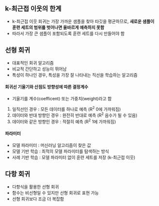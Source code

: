 ## k-최근접 이웃의 한계
- k-최근접 이웃 회귀는 가장 가까운 샘플을 찾아 타깃을 평균하므로, **새로운 샘플이 훈련 세트의 범위를 벗어나면 올바르게 예측하지 못함**
- 따라서 가장 큰 샘플이 포함되도록 훈련 세트를 다시 만들어야 함

## 선형 회귀
- 대표적인 회귀 알고리즘
- 비교적 간단하고 성능이 뛰어남
- 특성이 하나인 경우, 특성을 가장 잘 나타내는 직선을 학습하는 알고리즘
#### 회귀선 기울기와 산점도 방향성에 따른 결정계수
- 기울기를 계수(coefficent) 또는 가중치(weight)라고 함
1) 일직선인 경우 : 모든 데이터를 하나로 예측 (R<sup>2</sup> 0에 가까워짐)
2) 데이터와 반대 방향인 경우 : 완전히 반대로 예측 (R<sup>2</sup> 음수가 될 수 있음)
3) 데이터와 같은 방향인 경우 : 적절히 예측 (R<sup>2</sup> 1에 가까워짐)
#### 파라미터
- 모델 파라미터 : 머신러닝 알고리즘이 찾은 값
- 모델 기반 학습 : 최적의 모델 파라미터를 탐색하는 방식
- 사례 기반 학습 : 모델 파라미터 없이 훈련 세트를 저장 (k-최근접 이웃)

## 다항 회귀
- 다항식을 활용한 선형 회귀
- 함수는 비선형일 수 있지만 선형 회귀로 표현 가능
- 선형 회귀보다 조금 더 복잡함
